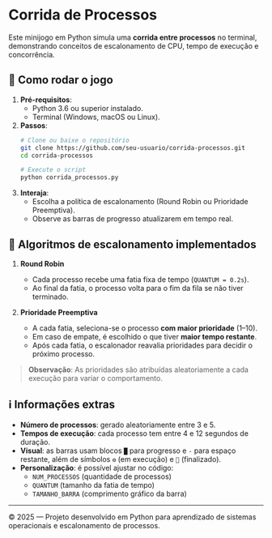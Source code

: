 # Corrida de Processos

Este minijogo em Python simula uma **corrida entre processos** no terminal, demonstrando conceitos de escalonamento de CPU, tempo de execução e concorrência.

## 🚀 Como rodar o jogo

1. **Pré-requisitos**:
   - Python 3.6 ou superior instalado.
   - Terminal (Windows, macOS ou Linux).
2. **Passos**:
   ```bash
   # Clone ou baixe o repositório
   git clone https://github.com/seu-usuario/corrida-processos.git
   cd corrida-processos

   # Execute o script
   python corrida_processos.py
   ```
3. **Interaja**:
   - Escolha a política de escalonamento (Round Robin ou Prioridade Preemptiva).
   - Observe as barras de progresso atualizarem em tempo real.

## 🏁 Algoritmos de escalonamento implementados

1. **Round Robin**
   - Cada processo recebe uma fatia fixa de tempo (`QUANTUM = 0.2s`).
   - Ao final da fatia, o processo volta para o fim da fila se não tiver terminado.

2. **Prioridade Preemptiva**
   - A cada fatia, seleciona-se o processo **com maior prioridade** (1–10).
   - Em caso de empate, é escolhido o que tiver **maior tempo restante**.
   - Após cada fatia, o escalonador reavalia prioridades para decidir o próximo processo.

> **Observação**: As prioridades são atribuídas aleatoriamente a cada execução para variar o comportamento.

## ℹ️ Informações extras

- **Número de processos**: gerado aleatoriamente entre 3 e 5.
- **Tempos de execução**: cada processo tem entre 4 e 12 segundos de duração.
- **Visual**: as barras usam blocos `█` para progresso e `-` para espaço restante, além de símbolos `⚙️` (em execução) e `🏁` (finalizado).
- **Personalização**: é possível ajustar no código:
  - `NUM_PROCESSOS` (quantidade de processos)
  - `QUANTUM` (tamanho da fatia de tempo)
  - `TAMANHO_BARRA` (comprimento gráfico da barra)

---

© 2025 — Projeto desenvolvido em Python para aprendizado de sistemas operacionais e escalonamento de processos.
